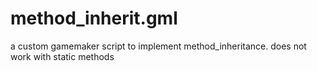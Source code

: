# method_inherit.gml
a custom gamemaker script to implement method_inheritance. does not work with static methods
